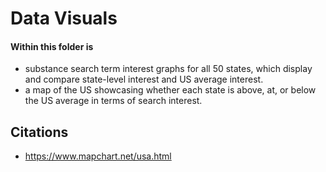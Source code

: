 # Data Visuals
#### Within this folder is 
- substance search term interest graphs for all 50 states, which display and compare state-level interest and US average interest.
- a map of the US showcasing whether each state is above, at, or below the US average in terms of search interest.

## Citations
- https://www.mapchart.net/usa.html
